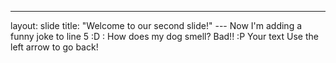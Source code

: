 
---
layout: slide
title: "Welcome to our second slide!"
--- Now I'm adding a funny joke to line 5 :D : How does my dog smell? Bad!! :P 
Your text
Use the left arrow to go back!

